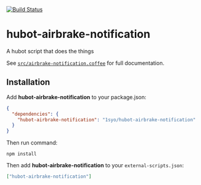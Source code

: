 [![Build Status](https://travis-ci.org/1syo/hubot-airbrake-notification.svg?branch=master)](https://travis-ci.org/1syo/hubot-airbrake-notification)

# hubot-airbrake-notification

A hubot script that does the things

See [`src/airbrake-notification.coffee`](src/airbrake-notification.coffee) for full documentation.

## Installation

Add **hubot-airbrake-notification** to your package.json:

```json
{
  "dependencies": {
    "hubot-airbrake-notification": "1syo/hubot-airbrake-notification"
  }
}
```

Then run command:

```shell
npm install
```

Then add **hubot-airbrake-notification** to your `external-scripts.json`:

```json
["hubot-airbrake-notification"]
```
